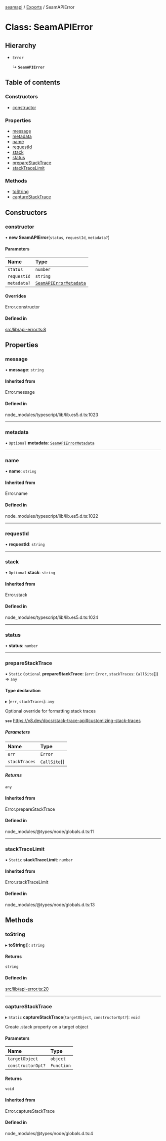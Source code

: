 [seamapi](../README.md) / [Exports](../modules.md) / SeamAPIError

# Class: SeamAPIError

## Hierarchy

- `Error`

  ↳ **`SeamAPIError`**

## Table of contents

### Constructors

- [constructor](SeamAPIError.md#constructor)

### Properties

- [message](SeamAPIError.md#message)
- [metadata](SeamAPIError.md#metadata)
- [name](SeamAPIError.md#name)
- [requestId](SeamAPIError.md#requestid)
- [stack](SeamAPIError.md#stack)
- [status](SeamAPIError.md#status)
- [prepareStackTrace](SeamAPIError.md#preparestacktrace)
- [stackTraceLimit](SeamAPIError.md#stacktracelimit)

### Methods

- [toString](SeamAPIError.md#tostring)
- [captureStackTrace](SeamAPIError.md#capturestacktrace)

## Constructors

### constructor

• **new SeamAPIError**(`status`, `requestId`, `metadata?`)

#### Parameters

| Name | Type |
| :------ | :------ |
| `status` | `number` |
| `requestId` | `string` |
| `metadata?` | [`SeamAPIErrorMetadata`](../interfaces/SeamAPIErrorMetadata.md) |

#### Overrides

Error.constructor

#### Defined in

[src/lib/api-error.ts:8](https://github.com/seamapi/seamapi-javascript/blob/main/src/lib/api-error.ts#L8)

## Properties

### message

• **message**: `string`

#### Inherited from

Error.message

#### Defined in

node_modules/typescript/lib/lib.es5.d.ts:1023

___

### metadata

• `Optional` **metadata**: [`SeamAPIErrorMetadata`](../interfaces/SeamAPIErrorMetadata.md)

___

### name

• **name**: `string`

#### Inherited from

Error.name

#### Defined in

node_modules/typescript/lib/lib.es5.d.ts:1022

___

### requestId

• **requestId**: `string`

___

### stack

• `Optional` **stack**: `string`

#### Inherited from

Error.stack

#### Defined in

node_modules/typescript/lib/lib.es5.d.ts:1024

___

### status

• **status**: `number`

___

### prepareStackTrace

▪ `Static` `Optional` **prepareStackTrace**: (`err`: `Error`, `stackTraces`: `CallSite`[]) => `any`

#### Type declaration

▸ (`err`, `stackTraces`): `any`

Optional override for formatting stack traces

**`see`** https://v8.dev/docs/stack-trace-api#customizing-stack-traces

##### Parameters

| Name | Type |
| :------ | :------ |
| `err` | `Error` |
| `stackTraces` | `CallSite`[] |

##### Returns

`any`

#### Inherited from

Error.prepareStackTrace

#### Defined in

node_modules/@types/node/globals.d.ts:11

___

### stackTraceLimit

▪ `Static` **stackTraceLimit**: `number`

#### Inherited from

Error.stackTraceLimit

#### Defined in

node_modules/@types/node/globals.d.ts:13

## Methods

### toString

▸ **toString**(): `string`

#### Returns

`string`

#### Defined in

[src/lib/api-error.ts:20](https://github.com/seamapi/seamapi-javascript/blob/main/src/lib/api-error.ts#L20)

___

### captureStackTrace

▸ `Static` **captureStackTrace**(`targetObject`, `constructorOpt?`): `void`

Create .stack property on a target object

#### Parameters

| Name | Type |
| :------ | :------ |
| `targetObject` | `object` |
| `constructorOpt?` | `Function` |

#### Returns

`void`

#### Inherited from

Error.captureStackTrace

#### Defined in

node_modules/@types/node/globals.d.ts:4
